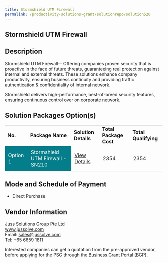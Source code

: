 ```yaml
---
title: Stormshield UTM Firewall
permalink: /productivity-solutions-grant/solutionrepo/solution520
---
```


## Stormshield UTM Firewall

## Description

Stormshield UTM Firewall-- Offering companies proven security that is proactive in the face of future threats, guaranteeing real protection against internal and external threats. These solutions enhance company productivity, ensuring business continuity and providing traffic authentication & confidentiality of internal network. 

Stormshield delivers high-performance, best-of-breed security features, ensuring continuous control over on corporate network.


## Solution Packages Option(s)

<table>
<tr>
<td><b>No.</b></td>
<td><b>Package Name</b></td>
<td><b>Solution Details</b></td>
<td><b>Total Package Cost</b></td>
<td><b>Total Qualifying</b></td>
</tr>
<tr>
<td style='padding: 10px; background-color: #037E8A; color: #FFFFFF;'>Option 1</td>
<td style='padding: 10px; background-color: #037E8A; color: #FFFFFF;'>Stormshield UTM Firewall - SN210</td>
<td style='padding: 10px;'><a href='https://www.gobusiness.gov.sg/images/psg/Juss_Solutions_Desensitised_Annex_3_Part_1.pdf' target='_blank'>View Details</a></td>
<td style='padding: 10px;'>2354</td>
<td style='padding: 10px;'>2354</td>
</tr>
</table>

## Mode and Schedule of Payment

 - Direct Purchase

## Vendor Information

 Juss Solutions Group Pte Ltd<br>www.jussolve.com<br>Email: sales@jussolve.com<br>Tel: +65 6659 1811

Interested companies can get a quotation from the pre-approved vendor, before applying for the PSG through the <a href='https://www.businessgrants.gov.sg/' target='_blank' rel='noopener'>Business Grant Portal (BGP)</a>.

<script src="/jquery/resize-tables.js"></script>
